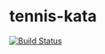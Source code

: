 # tennis-kata
[![Build Status](https://travis-ci.com/aboushaheed/tennis-kata.svg?branch=master)](https://travis-ci.com/aboushaheed/tennis-kata)
